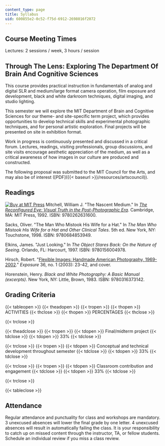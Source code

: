 ```yaml
---
content_type: page
title: Syllabus
uid: 600855e2-0c52-f75d-6912-2698016f2072
---
```


Course Meeting Times
--------------------

Lectures: 2 sessions / week, 3 hours / session

Through The Lens: Exploring The Department Of Brain And Cognitive Sciences
--------------------------------------------------------------------------

This course provides practical instruction in fundamentals of analog and digital SLR and medium/large format camera operation, film exposure and development, black and white darkroom techniques, digital imaging, and studio lighting.

This semester we will explore the MIT Department of Brain and Cognitive Sciences for our theme- and site-specific term project, which provides opportunities to develop technical skills and experimental photographic techniques, and for personal artistic exploration. Final projects will be presented on site in exhibition format.

Work in progress is continuously presented and discussed in a critical forum. Lectures, readings, visiting professionals, group discussions, and site visits encourage aesthetic appreciation of the medium, as well as a critical awareness of how images in our culture are produced and constructed.

The following proposal was submitted to the MIT Council for the Arts, and may also be of interest ([PDF]({{< baseurl >}}/resources/artscouncil)).

Readings
--------

[![Buy at MIT Press](/images/mp_logo.gif)](https://mitpress.mit.edu/9780262631600) Mitchell, William J. "The Nascent Medium." In [_The Reconfigured Eye: Visual Truth in the Post-Photographic Era_](https://mitpress.mit.edu/9780262631600). Cambridge, MA: MIT Press, 1992. ISBN: 9780262631600.

Sacks, Oliver. "The Man Who Mistook His Wife for a Hat." In _The Man Who Mistook His Wife for a Hat and Other Clinical Tales_. 5th ed. New York, NY: Touchstone, 1998. ISBN: 9780684853949.

Elkins, James. "Just Looking." In _The Object Stares Back: On the Nature of Seeing_. Orlando, FL: Harcourt, 1997. ISBN: 9780156004978.

Hirsch, Robert. "[Flexible Images: Handmade American Photography, 1969-2002](http://www.lightresearch.net/articles/handmade.html)." _Exposure_ 36, no. 1 (2003): 23-42, and cover.

Horenstein, Henry. _Black and White Photography: A Basic Manual (excerpts)_. New York, NY: Little, Brown, 1983. ISBN: 9780316373142.

Grading Criteria
----------------

{{< tableopen >}}
{{< theadopen >}}
{{< tropen >}}
{{< thopen >}}
ACTIVITIES
{{< thclose >}}
{{< thopen >}}
PERCENTAGES
{{< thclose >}}

{{< trclose >}}

{{< theadclose >}}
{{< tropen >}}
{{< tdopen >}}
Final/midterm project
{{< tdclose >}}
{{< tdopen >}}
33%
{{< tdclose >}}

{{< trclose >}}
{{< tropen >}}
{{< tdopen >}}
Conceptual and technical development throughout semester
{{< tdclose >}}
{{< tdopen >}}
33%
{{< tdclose >}}

{{< trclose >}}
{{< tropen >}}
{{< tdopen >}}
Classroom contribution and engagement
{{< tdclose >}}
{{< tdopen >}}
33%
{{< tdclose >}}

{{< trclose >}}

{{< tableclose >}}

Attendance
----------

Regular attendance and punctuality for class and workshops are mandatory. 3 unexcused absences will lower the final grade by one letter. 4 unexcused absences will result in automatically failing the class. It is your responsibility to catch up on missed content through the instructor, TA, or fellow students. Schedule an individual review if you miss a class review.